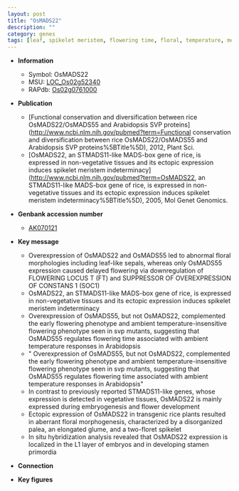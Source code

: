 ```yaml
---
layout: post
title: "OsMADS22"
description: ""
category: genes
tags: [leaf, spikelet meristem, flowering time, floral, temperature, meristem, flower, spikelet, vegetative, palea, stamen]
---
```


* **Information**  
    + Symbol: OsMADS22  
    + MSU: [LOC_Os02g52340](http://rice.plantbiology.msu.edu/cgi-bin/ORF_infopage.cgi?orf=LOC_Os02g52340)  
    + RAPdb: [Os02g0761000](http://rapdb.dna.affrc.go.jp/viewer/gbrowse_details/irgsp1?name=Os02g0761000)  

* **Publication**  
    + [Functional conservation and diversification between rice OsMADS22/OsMADS55 and Arabidopsis SVP proteins](http://www.ncbi.nlm.nih.gov/pubmed?term=Functional conservation and diversification between rice OsMADS22/OsMADS55 and Arabidopsis SVP proteins%5BTitle%5D), 2012, Plant Sci.
    + [OsMADS22, an STMADS11-like MADS-box gene of rice, is expressed in non-vegetative tissues and its ectopic expression induces spikelet meristem indeterminacy](http://www.ncbi.nlm.nih.gov/pubmed?term=OsMADS22, an STMADS11-like MADS-box gene of rice, is expressed in non-vegetative tissues and its ectopic expression induces spikelet meristem indeterminacy%5BTitle%5D), 2005, Mol Genet Genomics.

* **Genbank accession number**  
    + [AK070121](http://www.ncbi.nlm.nih.gov/nuccore/AK070121)

* **Key message**  
    + Overexpression of OsMADS22 and OsMADS55 led to abnormal floral morphologies including leaf-like sepals, whereas only OsMADS55 expression caused delayed flowering via downregulation of FLOWERING LOCUS T (FT) and SUPPRESSOR OF OVEREXPRESSION OF CONSTANS 1 (SOC1)
    + OsMADS22, an STMADS11-like MADS-box gene of rice, is expressed in non-vegetative tissues and its ectopic expression induces spikelet meristem indeterminacy
    + Overexpression of OsMADS55, but not OsMADS22, complemented the early flowering phenotype and ambient temperature-insensitive flowering phenotype seen in svp mutants, suggesting that OsMADS55 regulates flowering time associated with ambient temperature responses in Arabidopsis
    + " Overexpression of OsMADS55, but not OsMADS22, complemented the early flowering phenotype and ambient temperature-insensitive flowering phenotype seen in svp mutants, suggesting that OsMADS55 regulates flowering time associated with ambient temperature responses in Arabidopsis"
    + In contrast to previously reported STMADS11-like genes, whose expression is detected in vegetative tissues, OsMADS22 is mainly expressed during embryogenesis and flower development
    + Ectopic expression of OsMADS22 in transgenic rice plants resulted in aberrant floral morphogenesis, characterized by a disorganized palea, an elongated glume, and a two-floret spikelet
    + In situ hybridization analysis revealed that OsMADS22 expression is localized in the L1 layer of embryos and in developing stamen primordia

* **Connection**  

* **Key figures**  


